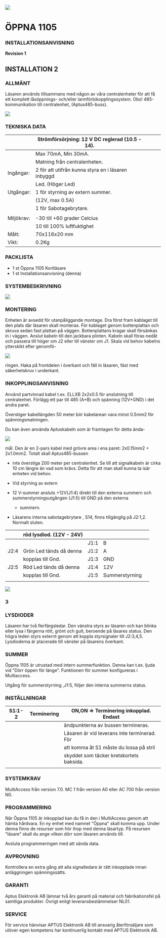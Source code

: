 ![](_page_0_Picture_0.jpeg)

# **ÖPPNA 1105**

### **INSTALLATIONSANVISNING**

**Revision 1**

## **INSTALLATION 2**

### **ALLMÄNT**

Läsaren används tillsammans med någon av våra centralenheter för att få ett komplett låsöppnings- och/eller larmförbikopplingssystem. Obs! 485-kommunikation till centralenhet, (Aptus485-buss).

![](_page_1_Figure_5.jpeg)

### **TEKNISKA DATA**

|            | Strömförsörjning: 12 V DC reglerad (10.5 - 14).    |  |  |  |
|------------|----------------------------------------------------|--|--|--|
|            | Max 70mA, Min 30mA.                                |  |  |  |
|            | Matning från centralenheten.                       |  |  |  |
| Ingångar:  | 2 för att utifrån kunna styra en i läsaren inbyggd |  |  |  |
|            | Led. (Höger Led)                                   |  |  |  |
| Utgångar:  | 1 för styrning av extern summer.                   |  |  |  |
|            | (12V, max 0.5A)                                    |  |  |  |
|            | 1 för Sabotagebrytare.                             |  |  |  |
|            |                                                    |  |  |  |
| Miljökrav: | -30 till +60 grader Celcius                        |  |  |  |
|            | 10 till 100% luftfuktighet                         |  |  |  |
| Mått:      | 70x116x20 mm                                       |  |  |  |
| Vikt:      | 0.2Kg                                              |  |  |  |

### **PACKLISTA**

- 1 st Öppna 1105 Kortläsare
- 1 st Installationsanvisning (denna)

### **SYSTEMBESKRIVNING**

![](_page_1_Figure_12.jpeg)

### **MONTERING**

Enheten är avsedd för utanpåliggande montage. Dra först fram kablaget till den plats där läsaren skall monteras. För kablaget genom bottenplattan och skruva sedan fast plattan på väggen. Bottenplattans kragar skall försänkas in i väggen. Anslut kabeln till den jackbara plinten. Kabeln skall föras nedåt och passera till höger om J2 eller till vänster om J1. Skala vid behov kabelns ytterskikt efter genomfö-

![](_page_1_Figure_15.jpeg)

ringen. Haka på frontdelen i överkant och fäll in läsaren, fäst med säkerhetskruv i underkant.

### **INKOPPLINGSANVISNING**

Använd partvinnad kabel t.ex. ELLXB 2x2x0.5 för anslutning till centralenhet. Förlägg ett par till 485 (A+B) och spänning (12V+GND) i det andra paret.

Överstiger kabellängden 50 meter bör kabelarean vara minst 0.5mm2 för spänningsmatningen.

Du kan även använda Aptuskabeln som är framtagen för detta ända-

![](_page_1_Figure_21.jpeg)

mål. Den är en 2-pars kabel med grövre area i ena paret: 2x0.15mm2 + 2x1.0mm2. Totalt skall Aptus485-bussen

- inte överstiga 200 meter per centralenhet.
Se till att signalkabeln är cirka 10 cm längre än vad som krävs. Detta för att man skall kunna ta isär enheten vid behov.

- Vid styrning av extern
- 12 V-summer ansluts +12V(J1:4) direkt till den externa summern och summerstyrningsutgången (J1:5) till GND på den externa
	- summern.
- Läsarens interna sabotagebrytare , S14, finns tillgänglig på J2:1,2. Normalt sluten.

|      | röd lysdiod. (12V - 24V) |      |                |  |
|------|--------------------------|------|----------------|--|
|      |                          | J1:1 | B              |  |
| J2:4 | Grön Led tänds då denna  | J1:2 | A              |  |
|      | kopplas till Gnd.        | J1:3 | GND            |  |
| J2:5 | Röd Led tänds då denna   | J1:4 | 12V            |  |
|      | kopplas till Gnd.        | J1:5 | Summerstyrning |  |
|      |                          |      |                |  |

![](_page_2_Picture_1.jpeg)

### **3**

### **LYSDIODER**

Läsaren har två flerfärgsledar. Den vänstra styrs av läsaren och kan blinka eller lysa i färgerna rött, grönt och gult, beroende på läsares status. Den högra leden styrs externt genom att koppla styrsignaler till J2:3,4,5. Lysdioderna är placerade till vänster på läsarens överkant.

### **SUMMER**

Öppna 1105 är utrustad med intern summerfunktion. Denna kan t.ex. ljuda vid "Dörr öppen för länge". Funktionen för summer konfigureras i Multiaccess.

Utgång för summerstyrning ,J1:5, följer den interna summerns status.

### **INSTÄLLNINGAR**

| S1:1-2 | Terminering | ON,ON => Terminering inkopplad. Endast       |
|--------|-------------|----------------------------------------------|
|        |             | ändpunkterna av bussen termineras.           |
|        |             | Läsaren är vid leverans inte terminerad. För |
|        |             | att komma åt S1 måste du lossa på stril      |
|        |             | skyddet som täcker kretskortets baksida.     |
|        |             |                                              |

### **SYSTEMKRAV**

MultiAccess från version 7.0. MC 1 från version A0 eller AC 700 från version N0.

### **PROGRAMMERING**

När Öppna 1105 är inkopplad kan du få in den i MultiAccess genom att hämta hårdvara. En ny enhet med namnet "Öppna" skall komma upp. Under denna finns de resurser som hör ihop med denna läsartyp. På resursen "läsare" skall du ange vilken dörr som läsaren används till.

Avsluta programmeringen med att sända data.

### **AVPROVNING**

Kontrollera en extra gång att alla signalledare är rätt inkopplade innan anläggningen spänningssätts.

### **GARANTI**

Aptus Elektronik AB lämnar två års garanti på material och fabrikationsfel på samtliga produkter. Övrigt enligt leveransbestämmelser NL01.

### **SERVICE**

För service hänvisar APTUS Elektronik AB till ansvarig återförsäljare som utöver egen kompetens har kontinuerlig kontakt med APTUS Elektronik AB.